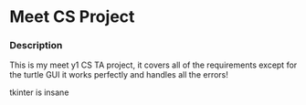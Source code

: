 # Meet CS Project
### Description
This is my meet y1 CS TA project, it covers all of the requirements except for the turtle GUI
it works perfectly and handles all the errors!











tkinter is insane

